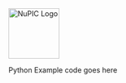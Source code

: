 <img src="http://numenta.org/87b23beb8a4b7dea7d88099bfb28d182.svg" alt="NuPIC Logo" width=100/>

Python Example code goes here
